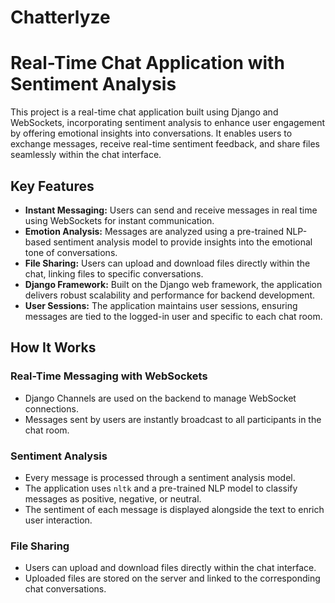 # Chatterlyze

# Real-Time Chat Application with Sentiment Analysis

This project is a real-time chat application built using Django and WebSockets, incorporating sentiment analysis to enhance user engagement by offering emotional insights into conversations. It enables users to exchange messages, receive real-time sentiment feedback, and share files seamlessly within the chat interface.

## Key Features
- **Instant Messaging:** Users can send and receive messages in real time using WebSockets for instant communication.
- **Emotion Analysis:** Messages are analyzed using a pre-trained NLP-based sentiment analysis model to provide insights into the emotional tone of conversations.
- **File Sharing:** Users can upload and download files directly within the chat, linking files to specific conversations.
- **Django Framework:** Built on the Django web framework, the application delivers robust scalability and performance for backend development.
- **User Sessions:** The application maintains user sessions, ensuring messages are tied to the logged-in user and specific to each chat room.

## How It Works

### Real-Time Messaging with WebSockets
- Django Channels are used on the backend to manage WebSocket connections.
- Messages sent by users are instantly broadcast to all participants in the chat room.

### Sentiment Analysis
- Every message is processed through a sentiment analysis model.
- The application uses `nltk` and a pre-trained NLP model to classify messages as positive, negative, or neutral.
- The sentiment of each message is displayed alongside the text to enrich user interaction.

### File Sharing
- Users can upload and download files directly within the chat interface.
- Uploaded files are stored on the server and linked to the corresponding chat conversations.

